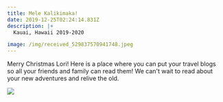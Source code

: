 ```yaml
---
title: Mele Kalikimaka!
date: 2019-12-25T02:24:14.831Z
description: |+
  Kauai, Hawaii 2019-2020

image: /img/received_529837570941748.jpeg
---
```

Merry Christmas Lori! Here is a place where you can put your travel blogs so all your friends and family can read them! We can't wait to read about your new adventures and relive the old.

![](/img/20191223_181232.jpg)
